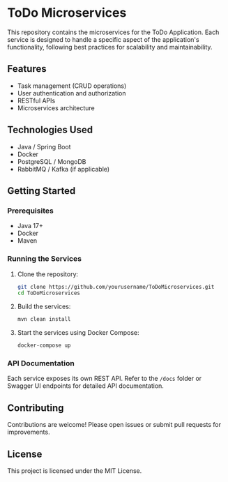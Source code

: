 # ToDo Microservices

This repository contains the microservices for the ToDo Application. Each service is designed to handle a specific aspect of the application's functionality, following best practices for scalability and maintainability.

## Features

- Task management (CRUD operations)
- User authentication and authorization
- RESTful APIs
- Microservices architecture

## Technologies Used

- Java / Spring Boot
- Docker
- PostgreSQL / MongoDB
- RabbitMQ / Kafka (if applicable)

## Getting Started

### Prerequisites

- Java 17+
- Docker
- Maven

### Running the Services

1. Clone the repository:
    ```bash
    git clone https://github.com/yourusername/ToDoMicroservices.git
    cd ToDoMicroservices
    ```
2. Build the services:
    ```bash
    mvn clean install
    ```
3. Start the services using Docker Compose:
    ```bash
    docker-compose up
    ```

### API Documentation

Each service exposes its own REST API. Refer to the `/docs` folder or Swagger UI endpoints for detailed API documentation.

## Contributing

Contributions are welcome! Please open issues or submit pull requests for improvements.

## License

This project is licensed under the MIT License.